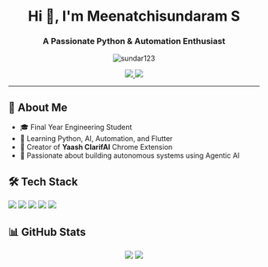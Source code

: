 <h1 align="center">Hi 👋, I'm Meenatchisundaram S</h1>
<h3 align="center">A Passionate Python & Automation Enthusiast</h3>

<p align="center">
  <img src="https://komarev.com/ghpvc/?username=sundar123&label=Profile%20views&color=0e75b6&style=flat" alt="sundar123" />
</p>

<p align="center">
  <a href="https://www.linkedin.com/in/meenatchisundaram-s/" target="_blank">
    <img src="https://img.shields.io/badge/-LinkedIn-blue?style=flat&logo=linkedin" />
  </a>
  <a href="mailto:smeenatchisundaram14@gmail.com">
    <img src="https://img.shields.io/badge/-Email-c14438?style=flat&logo=Gmail&logoColor=white" />
  </a>
</p>

<hr />

<h2>🚀 About Me</h2>
<ul>
  <li>🎓 Final Year Engineering Student</li>
  <li>🧠 Learning Python, AI, Automation, and Flutter</li>
  <li>📱 Creator of <strong>Yaash ClarifAI</strong> Chrome Extension</li>
  <li>💼 Passionate about building autonomous systems using Agentic AI</li>
</ul>

<h2>🛠️ Tech Stack</h2>
<p>
  <img src="https://img.shields.io/badge/-Python-333333?style=flat&logo=python" />
  <img src="https://img.shields.io/badge/-Javascript-02569B?style=flat&logo=flutter" />
  <img src="https://img.shields.io/badge/-HTML5-E34F26?style=flat&logo=html5&logoColor=white" />
  <img src="https://img.shields.io/badge/-CSS3-1572B6?style=flat&logo=css3" />
  <img src="https://img.shields.io/badge/-Selenium-43B02A?style=flat&logo=selenium" />
</p>

<h2>📊 GitHub Stats</h2>
<p align="center">
  <img src="https://github-readme-stats.vercel.app/api?username=sundar123&show_icons=true&theme=tokyonight" />
  <img src="https://github-readme-stats.vercel.app/api/top-langs/?username=sundar123&layout=compact&theme=tokyonight" />
</p>
